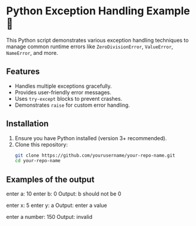 # Python Exception Handling Example 🚀

This Python script demonstrates various exception handling techniques to manage common runtime errors like `ZeroDivisionError`, `ValueError`, `NameError`, and more.

## Features 
- Handles multiple exceptions gracefully.
- Provides user-friendly error messages.
- Uses `try-except` blocks to prevent crashes.
- Demonstrates `raise` for custom error handling.

## Installation 
1. Ensure you have Python installed (version 3+ recommended).
2. Clone this repository:
   ```sh
   git clone https://github.com/yourusername/your-repo-name.git
   cd your-repo-name

## Examples of the output
enter a: 10
enter b: 0
Output: b should not be 0

enter x: 5
enter y: a
Output: enter a value

enter a number: 150
Output: invalid

